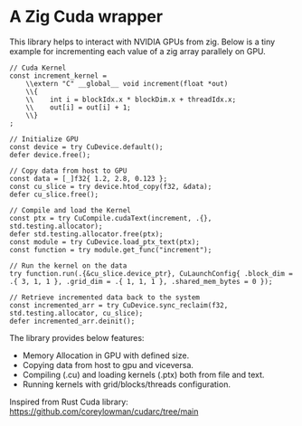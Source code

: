 # A Zig Cuda wrapper

This library helps to interact with NVIDIA GPUs from zig. Below is a tiny example for incrementing each value of a zig array parallely on GPU.


```zig
// Cuda Kernel
const increment_kernel =
    \\extern "C" __global__ void increment(float *out)
    \\{
    \\    int i = blockIdx.x * blockDim.x + threadIdx.x;
    \\    out[i] = out[i] + 1;
    \\}
;

// Initialize GPU
const device = try CuDevice.default();
defer device.free();

// Copy data from host to GPU
const data = [_]f32{ 1.2, 2.8, 0.123 };
const cu_slice = try device.htod_copy(f32, &data);
defer cu_slice.free();

// Compile and load the Kernel
const ptx = try CuCompile.cudaText(increment, .{}, std.testing.allocator);
defer std.testing.allocator.free(ptx);
const module = try CuDevice.load_ptx_text(ptx);
const function = try module.get_func("increment");

// Run the kernel on the data
try function.run(.{&cu_slice.device_ptr}, CuLaunchConfig{ .block_dim = .{ 3, 1, 1 }, .grid_dim = .{ 1, 1, 1 }, .shared_mem_bytes = 0 });

// Retrieve incremented data back to the system
const incremented_arr = try CuDevice.sync_reclaim(f32, std.testing.allocator, cu_slice);
defer incremented_arr.deinit();

```

The library provides below features:
- Memory Allocation in GPU with defined size.
- Copying data from host to gpu and viceversa.
- Compiling (.cu) and loading kernels (.ptx) both from file and text.
- Running kernels with grid/blocks/threads configuration.

Inspired from Rust Cuda library: https://github.com/coreylowman/cudarc/tree/main
